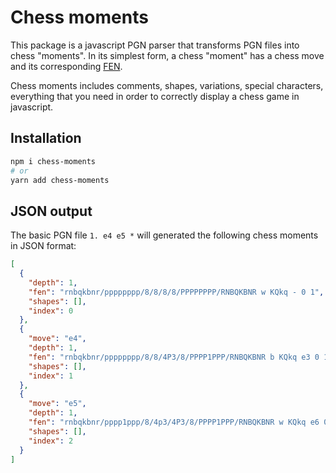 # Chess moments

This package is a javascript PGN parser that transforms PGN files into chess "moments".
In its simplest form, a chess "moment" has a chess move and its corresponding
[FEN](https://en.wikipedia.org/wiki/Forsyth%E2%80%93Edwards_Notation).

Chess moments includes comments, shapes, variations, special characters, everything
that you need in order to correctly display a chess game in javascript.

## Installation

```bash
npm i chess-moments
# or
yarn add chess-moments
```

## JSON output

The basic PGN file `1. e4 e5 *` will generated the following chess moments in JSON format:

```json
[
  {
    "depth": 1,
    "fen": "rnbqkbnr/pppppppp/8/8/8/8/PPPPPPPP/RNBQKBNR w KQkq - 0 1",
    "shapes": [],
    "index": 0
  },
  {
    "move": "e4",
    "depth": 1,
    "fen": "rnbqkbnr/pppppppp/8/8/4P3/8/PPPP1PPP/RNBQKBNR b KQkq e3 0 1",
    "shapes": [],
    "index": 1
  },
  {
    "move": "e5",
    "depth": 1,
    "fen": "rnbqkbnr/pppp1ppp/8/4p3/4P3/8/PPPP1PPP/RNBQKBNR w KQkq e6 0 2",
    "shapes": [],
    "index": 2
  }
]
```
